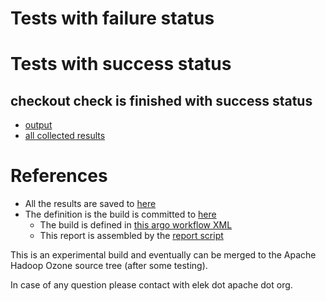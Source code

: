 # Tests with failure status


# Tests with success status

## checkout check is finished with success status

   * [output](https://raw.githubusercontent.com/elek/ozone-ci-q4/master/pr/pr-hdds-1868-bn8bl/checkout/output.log)
   * [all collected results](https://github.com/elek/ozone-ci-q4/tree/master/pr/pr-hdds-1868-bn8bl/checkout)




# References

 * All the results are saved to [here](https://github.com/elek/ozone-ci-q4/tree/master/pr/pr-hdds-1868-bn8bl/)
 * The definition is the build is committed to [here](https://github.com/elek/argo-ozone)
    * The build is defined in [this argo workflow XML](https://github.com/elek/argo-ozone/blob/master/ozone-build.yaml)
    * This report is assembled by the [report script](https://github.com/elek/argo-ozone/blob/master/scripts/report.sh)

This is an experimental build and eventually can be merged to the Apache Hadoop Ozone source tree (after some testing).

In case of any question please contact with elek dot apache dot org.
